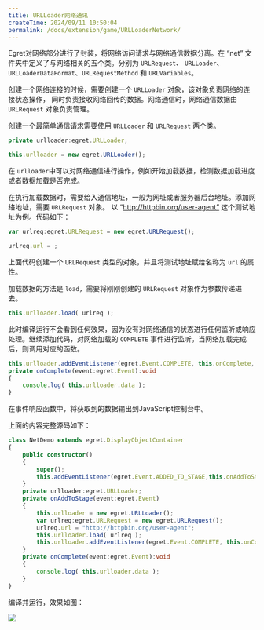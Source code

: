 ```yaml
---
title: URLLoader网络通讯
createTime: 2024/09/11 10:50:04
permalink: /docs/extension/game/URLLoaderNetwork/
---
```

Egret对网络部分进行了封装，将网络访问请求与网络通信数据分离。在 “net” 文件夹中定义了与网络相关的五个类。分别为 `URLRequest`、 `URLLoader`、`URLLoaderDataFormat`、`URLRequestMethod` 和 `URLVariables`。

创建一个网络连接的时候，需要创建一个 `URLLoader` 对象，该对象负责网络的连接状态操作， 同时负责接收网络回传的数据。网络通信时，网络通信数据由 `URLRequest` 对象负责管理。

创建一个最简单通信请求需要使用 `URLLoader` 和 `URLRequest` 两个类。

``` typescript
private urlloader:egret.URLLoader;

this.urlloader = new egret.URLLoader();
``` 

在 `urlloader`中可以对网络通信进行操作，例如开始加载数据，检测数据加载进度或者数据加载是否完成。

在执行加载数据时，需要给入通信地址，一般为网址或者服务器后台地址。添加网络地址，需要 `URLRequest` 对象。 以 “http://httpbin.org/user-agent” 这个测试地址为例。代码如下：

``` typescript
var urlreq:egret.URLRequest = new egret.URLRequest();

urlreq.url = ;
``` 

上面代码创建一个 `URLRequest` 类型的对象，并且将测试地址赋给名称为 `url` 的属性。

加载数据的方法是 `load`，需要将刚刚创建的 `URLRequest` 对象作为参数传递进去。

``` typescript
this.urlloader.load( urlreq );
``` 

此时编译运行不会看到任何效果，因为没有对网络通信的状态进行任何监听或响应处理。继续添加代码，对网络加载的 `COMPLETE` 事件进行监听。当网络加载完成后，则调用对应的函数。

``` typescript
this.urlloader.addEventListener(egret.Event.COMPLETE, this.onComplete, this);
private onComplete(event:egret.Event):void
{
    console.log( this.urlloader.data );
}
``` 

在事件响应函数中，将获取到的数据输出到JavaScript控制台中。

上面的内容完整源码如下：

``` typescript
class NetDemo extends egret.DisplayObjectContainer
{
    public constructor()
    {
        super();
        this.addEventListener(egret.Event.ADDED_TO_STAGE,this.onAddToStage,this);
    }
    private urlloader:egret.URLLoader;
    private onAddToStage(event:egret.Event)
    {
        this.urlloader = new egret.URLLoader();
        var urlreq:egret.URLRequest = new egret.URLRequest();
        urlreq.url = "http://httpbin.org/user-agent";
        this.urlloader.load( urlreq );
        this.urlloader.addEventListener(egret.Event.COMPLETE, this.onComplete, this);
    }
    private onComplete(event:egret.Event):void
    {
        console.log( this.urlloader.data );
    }
}
``` 

编译并运行，效果如图：

![](568b42efcca3a.png)

